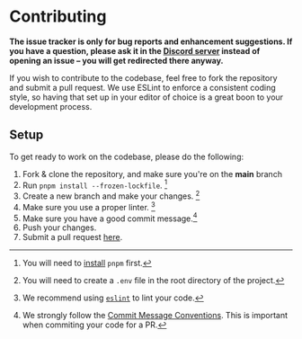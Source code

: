 # Contributing

**The issue tracker is only for bug reports and enhancement suggestions. If you have a question, please ask it in the [Discord server][discord server] instead of opening an issue – you will get redirected there anyway.**

If you wish to contribute to the codebase, feel free to fork the repository and submit a
pull request. We use ESLint to enforce a consistent coding style, so having that set up in your editor of choice
is a great boon to your development process.

## Setup

To get ready to work on the codebase, please do the following:

1. Fork & clone the repository, and make sure you're on the **main** branch
2. Run `pnpm install --frozen-lockfile`. [^pnpm]
3. Create a new branch and make your changes. [^env]
4. Make sure you use a proper linter. [^lint]
5. Make sure you have a good commit message.[^commit]
6. Push your changes.
7. Submit a pull request [here][pr].

<!-- REFERENCES -->

[^pnpm]: You will need to [install][pnpm] `pnpm` first.

[^env]: You will need to create a `.env` file in the root directory of the project.

[^lint]: We recommend using [`eslint`][eslint] to lint your code.

[^commit]: We strongly follow the [Commit Message Conventions][commit message conventions]. This is important when commiting your code for a PR.

<!-- LINKS -->

[pnpm]: https://pnpm.io/installation
[pr]: https://github.com/Rygent/Elvia/pulls
[eslint]: https://eslint.org/
[commit message conventions]: https://conventionalcommits.org/en/v1.0.0/
[discord server]: https://discord.gg/FD5MMabf8Y
